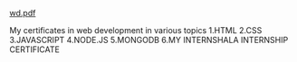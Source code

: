 [wd.pdf](https://github.com/PAVANNANI007/1.MY_CERTIFICATES/files/6518602/wd.pdf)

My certificates in web development in various topics 
1.HTML
2.CSS
3.JAVASCRIPT
4.NODE.JS
5.MONGODB
6.MY INTERNSHALA INTERNSHIP CERTIFICATE


